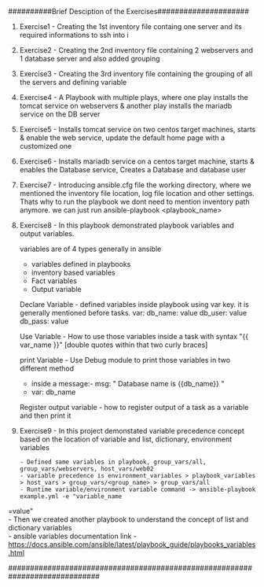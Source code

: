 ##########Brief Desciption of the Exercises#####################

1. Exercise1 - Creating the 1st inventory file containg one server and its required informations to ssh into i 
2. Exercise2 - Creating the 2nd inventory file containing 2 webservers and 1 database server and also added grouping
3. Exercise3 - Creating the 3rd inventory file containing the grouping of all the servers and defining variable
4. Exercise4 - A Playbook with multiple plays, where one play installs the tomcat service on webservers & another play installs the mariadb service on the DB server
5. Exercise5 - Installs tomcat service on two centos target machines, starts & enable the web service, update the default home page with a customized one
6. Exercise6 - Installs mariadb service on a centos target machine, starts & enables the Database service, Creates a Database and database user
7. Exercise7 - Introducing ansible.cfg file the working directory, where we mentioned the inventory file location, log file location and other settings. Thats why to run the playbook we dont need to mention inventory path anymore. we can just run ansible-playbook <playbook_name>
8. Exercise8 - In this playbook demonstrated playbook variables and output variables.
 
    variables are of 4 types generally in ansible
     - variables defined in playbooks
     - inventory based variables
     - Fact variables
     - Output variable 

    Declare Variable - defined variables inside playbook using var key. it is generally mentioned before tasks.
      var:
       db_name: value
       db_user: value
       db_pass: value  
   
    Use Variable - How to use those variables inside a task with syntax "{{ var_name }}" [double quotes within that two curly braces]

    print Variable - Use Debug module to print those variables in two different method 
      - inside a message:- msg: " Database name is {{db_name}} "
      - var: db_name
 
    Register output variable - how to register output of a task as a variable and then print it

9. Exercise9 - In this project demonstated variable precedence concept based on the location of variable and list, dictionary, environment variables  

       - Defined same variables in playbook, group_vars/all, group_vars/webservers, host_vars/web02  
       - variable precedence is environment_variables > playbook_variables > host_vars > group_vars/<group_name> > group_vars/all  
       - Runtime variable/environment variable command -> ansible-playbook example.yml -e "variable_name
=value"  
       - Then we created another playbook to understand the concept of list and dictionary variables  
       - ansible variables documentation link - https://docs.ansible.com/ansible/latest/playbook_guide/playbooks_variables.html
             
        
#############################################################################
